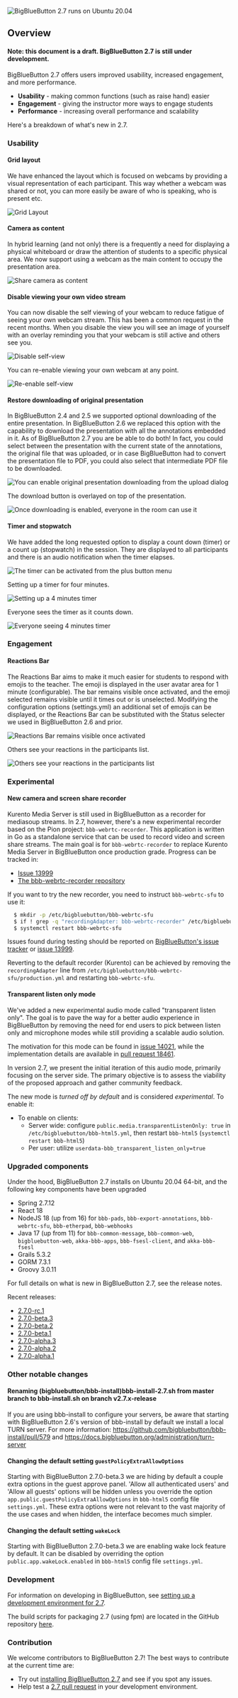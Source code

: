 
![BigBlueButton 2.7 runs on Ubuntu 20.04](/img/27_BBB_header.png)

## Overview

#### Note: this document is a draft. BigBlueButton 2.7 is still under development.

BigBlueButton 2.7 offers users improved usability, increased engagement, and more performance.

- **Usability** - making common functions (such as raise hand) easier
- **Engagement** - giving the instructor more ways to engage students
- **Performance** - increasing overall performance and scalability

Here's a breakdown of what's new in 2.7.

### Usability

#### Grid layout

We have enhanced the layout which is focused on webcams by providing a visual representation of each participant. This way whether a webcam was shared or not, you can more easily be aware of who is speaking, who is present etc.

![Grid Layout](/img/27-grid-layout.png)

#### Camera as content

In hybrid learning (and not only) there is a frequently a need for displaying a physical whiteboard or draw the attention of students to a specific physical area. We now support using a webcam as the main content to occupy the presentation area.

![Share camera as content](/img/2.7-share-camera-as-content.png)

#### Disable viewing your own video stream

You can now disable the self viewing of your webcam to reduce fatigue of seeing your own webcam stream. This has been a common request in the recent months. When you disable the view you will see an image of yourself with an overlay reminding you that your webcam is still active and others see you.

![Disable self-view](/img/2.7-disable-self-view.png)

You can re-enable viewing your own webcam at any point.

![Re-enable self-view](/img/2.7-enable-self-view.png)

#### Restore downloading of original presentation

In BigBlueButton 2.4 and 2.5 we supported optional downloading of the entire presentation. In BigBlueButton 2.6 we replaced this option with the capability to download the presentation with all the annotations embedded in it. As of BigBlueButton 2.7 you are be able to do both! In fact, you could select between the presentation with the current state of the annotations, the original file that was uploaded, or in case BigBlueButton had to convert the presentation file to PDF, you could also select that intermediate PDF file to be downloaded.

![You can enable original presentation downloading from the upload dialog](/img/27-enable-download-orig-presentation.png)

The download button is overlayed on top of the presentation.

![Once downloading is enabled, everyone in the room can use it](/img/27-download-orig-presentation.png)

#### Timer and stopwatch

We have added the long requested option to display a count down (timer) or a count up (stopwatch) in the session. They are displayed to all participants and there is an audio notification when the timer elapses.

![The timer can be activated from the plus button menu](/img/27-activate-timer.png)

Setting up a timer for four minutes.

![Setting up a 4 minutes timer](/img/27-timer-4mins-start.png)

Everyone sees the timer as it counts down.

![Everyone seeing 4 minutes timer](/img/27-timer-4mins.png)


### Engagement

#### Reactions Bar

The Reactions Bar aims to make it much easier for students to respond with emojis to the teacher. The emoji is displayed in the user avatar area for 1 minute (configurable). The bar remains visible once activated, and the emoji selected remains visible until it times out or is unselected. Modifying the configuration options (settings.yml) an additional set of emojis can be displayed, or the Reactions Bar can be substituted with the Status selecter we used in BigBlueButton 2.6 and prior.

![Reactions Bar remains visible once activated](/img/27-reactions-bar.png)

Others see your reactions in the participants list.

![Others see your reactions in the participants list](/img/27-reactions-thumbs-up.png)

<!-- ### Analytics -->


<!-- ### Performance -->



### Experimental

#### New camera and screen share recorder

Kurento Media Server is still used in BigBlueButton as a recorder for mediasoup streams.
In 2.7, however, there's a new experimental recorder based on the Pion project: `bbb-webrtc-recorder`. This application is written in Go as a standalone service that can be used to record video and screen share streams.
The main goal is for `bbb-webrtc-recorder` to replace Kurento Media Server in BigBlueButton once production grade. Progress can be tracked in:
  - [Issue 13999](https://github.com/bigbluebutton/bigbluebutton/issues/13999)
  - [The bbb-webrtc-recorder repository](https://github.com/bigbluebutton/bbb-webrtc-recorder)

If you want to try the new recorder, you need to instruct `bbb-webrtc-sfu` to use it:
```bash
  $ mkdir -p /etc/bigbluebutton/bbb-webrtc-sfu
  $ if ! grep -q "recordingAdapter: bbb-webrtc-recorder" /etc/bigbluebutton/bbb-webrtc-sfu/production.yml; then echo "recordingAdapter: bbb-webrtc-recorder" >> /etc/bigbluebutton/bbb-webrtc-sfu/production.yml; fi
  $ systemctl restart bbb-webrtc-sfu
```

Issues found during testing should be reported on [BigBlueButton's issue tracker](https://github.com/bigbluebutton/bigbluebutton/issues) or [issue 13999](https://github.com/bigbluebutton/bigbluebutton/issues/13999).

Reverting to the default recorder (Kurento) can be achieved by removing the `recordingAdapter` line from `/etc/bigbluebutton/bbb-webrtc-sfu/production.yml` and restarting `bbb-webrtc-sfu`.

#### Transparent listen only mode

We've added a new experimental audio mode called "transparent listen only".
The goal is to pave the way for a better audio experience in BigBlueButton by
removing the need for end users to pick between listen only and microphone modes while still
providing a scalable audio solution.

The motivation for this mode can be found in [issue 14021](https://github.com/bigbluebutton/bigbluebutton/issues/14021),
while the implementation details are available in [pull request 18461](https://github.com/bigbluebutton/bigbluebutton/pull/18461).

In version 2.7, we present the initial iteration of this audio mode, primarily focusing on the server side. 
The primary objective is to assess the viability of the proposed approach and gather community feedback.

The new mode is *turned off by default* and is considered *experimental*. To enable it:
  - To enable on clients:
    * Server wide: configure `public.media.transparentListenOnly: true` in `/etc/bigbluebutton/bbb-html5.yml`, then restart `bbb-html5` (`systemctl restart bbb-html5`)
    * Per user: utilize `userdata-bbb_transparent_listen_only=true`

### Upgraded components

Under the hood, BigBlueButton 2.7 installs on Ubuntu 20.04 64-bit, and the following key components have been upgraded
- Spring 2.7.12
- React 18
- NodeJS 18 (up from 16) for `bbb-pads`, `bbb-export-annotations`, `bbb-webrtc-sfu`, `bbb-etherpad`, `bbb-webhooks`
- Java 17 (up from 11) for `bbb-common-message`, `bbb-common-web`, `bigbluebutton-web`, `akka-bbb-apps`, `bbb-fsesl-client`, and `akka-bbb-fsesl`
- Grails 5.3.2
- GORM 7.3.1
- Groovy 3.0.11

For full details on what is new in BigBlueButton 2.7, see the release notes.


Recent releases:

- [2.7.0-rc.1](https://github.com/bigbluebutton/bigbluebutton/releases/tag/v2.7.0-rc.1)
- [2.7.0-beta.3](https://github.com/bigbluebutton/bigbluebutton/releases/tag/v2.7.0-beta.3)
- [2.7.0-beta.2](https://github.com/bigbluebutton/bigbluebutton/releases/tag/v2.7.0-beta.2)
- [2.7.0-beta.1](https://github.com/bigbluebutton/bigbluebutton/releases/tag/v2.7.0-beta.1)
- [2.7.0-alpha.3](https://github.com/bigbluebutton/bigbluebutton/releases/tag/v2.7.0-alpha.3)
- [2.7.0-alpha.2](https://github.com/bigbluebutton/bigbluebutton/releases/tag/v2.7.0-alpha.2)
- [2.7.0-alpha.1](https://github.com/bigbluebutton/bigbluebutton/releases/tag/v2.7.0-alpha.1)

### Other notable changes

#### Renaming (bigbluebutton/bbb-install)bbb-install-2.7.sh from master branch to bbb-install.sh on branch v2.7.x-release

If you are using bbb-install to configure your servers, be aware that starting with BigBlueButton 2.6's version of bbb-install by default we install a local TURN server. For more information: https://github.com/bigbluebutton/bbb-install/pull/579 and https://docs.bigbluebutton.org/administration/turn-server

#### Changing the default setting `guestPolicyExtraAllowOptions`

Starting with BigBlueButton 2.7.0-beta.3 we are hiding by default a couple extra options in the guest approve panel. 'Allow all authenticated users' and 'Allow all guests' options will be hidden unless you override the option `app.public.guestPolicyExtraAllowOptions` in `bbb-html5` config file `settings.yml`. These extra options were not relevant to the vast majority of the use cases and when hidden, the interface becomes much simpler.

#### Changing the default setting `wakeLock`

Starting with BigBlueButton 2.7.0-beta.3 we are enabling wake lock feature by default. It can be disabled by overriding the option `public.app.wakeLock.enabled` in `bbb-html5` config file `settings.yml`.

### Development

For information on developing in BigBlueButton, see [setting up a development environment for 2.7](/development/guide).

The build scripts for packaging 2.7 (using fpm) are located in the GitHub repository [here](https://github.com/bigbluebutton/bigbluebutton/tree/v2.7.x-release/build).

### Contribution

We welcome contributors to BigBlueButton 2.7!  The best ways to contribute at the current time are:

<!-- - Help localize BigBlueButton 2.7 on [Transifex project for BBB 2.7](https://www.transifex.com/bigbluebutton/bigbluebutton-v27-html5-client/dashboard/) -->

- Try out [installing BigBlueButton 2.7](/administration/install) and see if you spot any issues.
- Help test a [2.7 pull request](https://github.com/bigbluebutton/bigbluebutton/pulls?q=is%3Aopen+is%3Apr+milestone%3A%22Release+2.7%22) in your development environment.
  <!-- TODO create a GitHub label for contributions-welcome and link here -->
